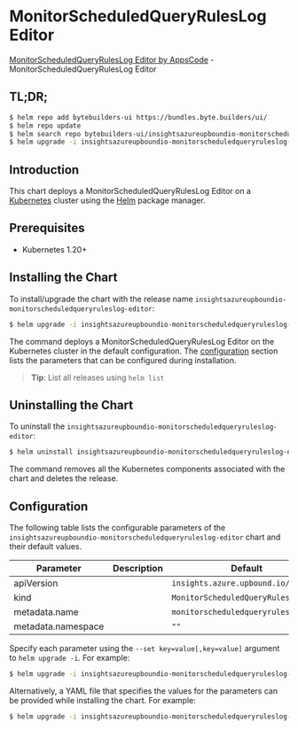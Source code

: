 # MonitorScheduledQueryRulesLog Editor

[MonitorScheduledQueryRulesLog Editor by AppsCode](https://byte.builders) - MonitorScheduledQueryRulesLog Editor

## TL;DR;

```bash
$ helm repo add bytebuilders-ui https://bundles.byte.builders/ui/
$ helm repo update
$ helm search repo bytebuilders-ui/insightsazureupboundio-monitorscheduledqueryruleslog-editor --version=v0.4.18
$ helm upgrade -i insightsazureupboundio-monitorscheduledqueryruleslog-editor bytebuilders-ui/insightsazureupboundio-monitorscheduledqueryruleslog-editor -n default --create-namespace --version=v0.4.18
```

## Introduction

This chart deploys a MonitorScheduledQueryRulesLog Editor on a [Kubernetes](http://kubernetes.io) cluster using the [Helm](https://helm.sh) package manager.

## Prerequisites

- Kubernetes 1.20+

## Installing the Chart

To install/upgrade the chart with the release name `insightsazureupboundio-monitorscheduledqueryruleslog-editor`:

```bash
$ helm upgrade -i insightsazureupboundio-monitorscheduledqueryruleslog-editor bytebuilders-ui/insightsazureupboundio-monitorscheduledqueryruleslog-editor -n default --create-namespace --version=v0.4.18
```

The command deploys a MonitorScheduledQueryRulesLog Editor on the Kubernetes cluster in the default configuration. The [configuration](#configuration) section lists the parameters that can be configured during installation.

> **Tip**: List all releases using `helm list`

## Uninstalling the Chart

To uninstall the `insightsazureupboundio-monitorscheduledqueryruleslog-editor`:

```bash
$ helm uninstall insightsazureupboundio-monitorscheduledqueryruleslog-editor -n default
```

The command removes all the Kubernetes components associated with the chart and deletes the release.

## Configuration

The following table lists the configurable parameters of the `insightsazureupboundio-monitorscheduledqueryruleslog-editor` chart and their default values.

|     Parameter      | Description |                    Default                     |
|--------------------|-------------|------------------------------------------------|
| apiVersion         |             | <code>insights.azure.upbound.io/v1beta1</code> |
| kind               |             | <code>MonitorScheduledQueryRulesLog</code>     |
| metadata.name      |             | <code>monitorscheduledqueryruleslog</code>     |
| metadata.namespace |             | <code>""</code>                                |


Specify each parameter using the `--set key=value[,key=value]` argument to `helm upgrade -i`. For example:

```bash
$ helm upgrade -i insightsazureupboundio-monitorscheduledqueryruleslog-editor bytebuilders-ui/insightsazureupboundio-monitorscheduledqueryruleslog-editor -n default --create-namespace --version=v0.4.18 --set apiVersion=insights.azure.upbound.io/v1beta1
```

Alternatively, a YAML file that specifies the values for the parameters can be provided while
installing the chart. For example:

```bash
$ helm upgrade -i insightsazureupboundio-monitorscheduledqueryruleslog-editor bytebuilders-ui/insightsazureupboundio-monitorscheduledqueryruleslog-editor -n default --create-namespace --version=v0.4.18 --values values.yaml
```
